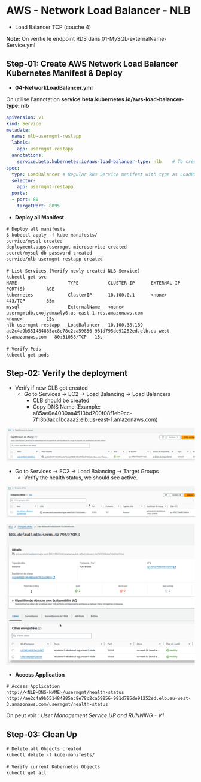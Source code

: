  # AWS - Network Load Balancer - NLB

- Load Balancer TCP (couche 4)

**Note:** On vérifie le endpoint RDS dans 01-MySQL-externalName-Service.yml

## Step-01: Create AWS Network Load Balancer Kubernetes Manifest & Deploy
- **04-NetworkLoadBalancer.yml**

On utilise l'annotation **service.beta.kubernetes.io/aws-load-balancer-type: nlb**

```yml
apiVersion: v1
kind: Service
metadata:
  name: nlb-usermgmt-restapp
  labels:
    app: usermgmt-restapp
  annotations:
    service.beta.kubernetes.io/aws-load-balancer-type: nlb    # To create Network Load Balancer
spec:
  type: LoadBalancer # Regular k8s Service manifest with type as LoadBalancer
  selector:
    app: usermgmt-restapp     
  ports:
  - port: 80
    targetPort: 8095
```
- **Deploy all Manifest**
```t
# Deploy all manifests
$ kubectl apply -f kube-manifests/
service/mysql created
deployment.apps/usermgmt-microservice created
secret/mysql-db-password created
service/nlb-usermgmt-restapp created

# List Services (Verify newly created NLB Service)
kubectl get svc
NAME                   TYPE           CLUSTER-IP      EXTERNAL-IP                                                                     PORT(S)        AGE
kubernetes             ClusterIP      10.100.0.1      <none>                                                                          443/TCP        55m
mysql                  ExternalName   <none>          usermgmtdb.cxojydmxwly6.us-east-1.rds.amazonaws.com                             <none>         15s
nlb-usermgmt-restapp   LoadBalancer   10.100.38.189   ae2c4a9b551484885ac8e78c2ca59856-981d795de91252ed.elb.eu-west-3.amazonaws.com   80:31058/TCP   15s

# Verify Pods
kubectl get pods
```

## Step-02: Verify the deployment
- Verify if new CLB got created 
  - Go to  Services -> EC2 -> Load Balancing -> Load Balancers 
    - CLB should be created
    - Copy DNS Name (Example: a85ae6e4030aa4513bd200f08f1eb9cc-7f13b3acc1bcaaa2.elb.us-east-1.amazonaws.com)

![LB1](img/1.png)

  - Go to  Services -> EC2 -> Load Balancing -> Target Groups
    - Verify the health status, we should see active. 

![LB2](img/2.png)

![LB3](img/3.png)


- **Access Application** 
```t
# Access Application
http://<NLB-DNS-NAME>/usermgmt/health-status
http://ae2c4a9b551484885ac8e78c2ca59856-981d795de91252ed.elb.eu-west-3.amazonaws.com/usermgmt/health-status
```    

On peut voir : _User Management Service UP and RUNNING - V1_

## Step-03: Clean Up 
```
# Delete all Objects created
kubectl delete -f kube-manifests/

# Verify current Kubernetes Objects
kubectl get all
```


